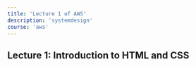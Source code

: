 ```yaml
---
title: 'Lecture 1 of AWS'
description: 'systemdesign'
course: 'aws'
---
```


## Lecture 1: Introduction to HTML and CSS